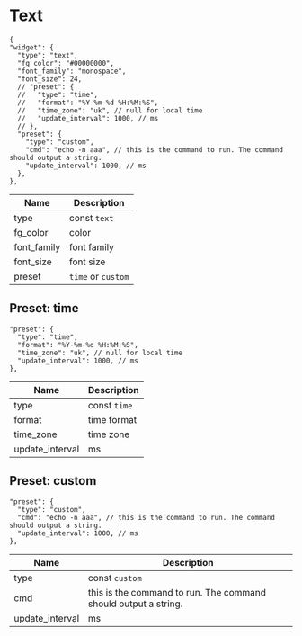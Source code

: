 # Text

```jsonc
{
"widget": {
  "type": "text",
  "fg_color": "#00000000",
  "font_family": "monospace",
  "font_size": 24,
  // "preset": {
  //   "type": "time",
  //   "format": "%Y-%m-%d %H:%M:%S",
  //   "time_zone": "uk", // null for local time
  //   "update_interval": 1000, // ms
  // },
  "preset": {
    "type": "custom",
    "cmd": "echo -n aaa", // this is the command to run. The command should output a string.
    "update_interval": 1000, // ms
  },
},
```

| Name        | Description        |
| ----------- | ------------------ |
| type        | const `text`       |
| fg_color    | color              |
| font_family | font family        |
| font_size   | font size          |
| preset      | `time` or `custom` |

## Preset: time

```jsonc
"preset": {
  "type": "time",
  "format": "%Y-%m-%d %H:%M:%S",
  "time_zone": "uk", // null for local time
  "update_interval": 1000, // ms
},
```

| Name            | Description  |
| --------------- | ------------ |
| type            | const `time` |
| format          | time format  |
| time_zone       | time zone    |
| update_interval | ms           |

## Preset: custom

```jsonc
"preset": {
  "type": "custom",
  "cmd": "echo -n aaa", // this is the command to run. The command should output a string.
  "update_interval": 1000, // ms
},
```

| Name            | Description                                                     |
| --------------- | --------------------------------------------------------------- |
| type            | const `custom`                                                  |
| cmd             | this is the command to run. The command should output a string. |
| update_interval | ms                                                              |
